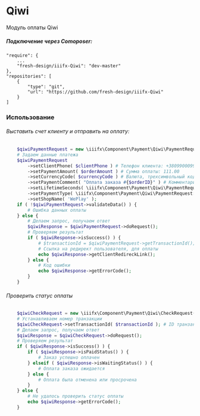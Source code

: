 Qiwi
=======

Модуль оплаты Qiwi

##### Подключение через Comoposer:

    "require": {
        ...
        "fresh-design/iiifx-Qiwi": "dev-master"
    },
    "repositories": [
        {
            "type": "git",
            "url": "https://github.com/fresh-design/iiifx-Qiwi"
        }
    ]

### Использование

###### Выставить счет клиенту и отправить на оплату:

```php
    $qiwiPaymentRequest = new \iiifx\Component\Payment\Qiwi\PaymentRequest( $shopId, $apiId, $apiPassword );
    # Задаем данные платежа
    $qiwiPaymentRequest
        ->setClientPhone( $clientPhone ) # Телефон клиента: +380990009900
        ->setPaymentAmount( $orderAmount ) # Сумма оплаты: 111.00
        ->setCurrencyCode( $currencyCode ) # Валюта, трехсимвольный код ISO4217: RUB
        ->setPaymentComment( "Оплата заказа #{$orderID}" ) # Комментарий к оплате
        ->setLifetimeSeconds( \iiifx\Component\Payment\Qiwi\PaymentRequest::LifetimeSeconds_OneDay ) # Время жизни счета, в секундах
        ->setPaymentType( \iiifx\Component\Payment\Qiwi\PaymentRequest::PaymentType_Any ) # Тип оплаты
        ->setShopName( 'WePlay' );
    if ( !$qiwiPaymentRequest->validateData() ) {
        # Ошибка данных оплаты
    } else {
        # Делаем запрос, получаем ответ
        $qiwiResponse = $qiwiPaymentRequest->doRequest();
        # Проверяем результат
        if ( $qiwiResponse->isSuccess() ) {
            # $transactionId = $qiwiPaymentRequest->getTransactionId();
            # Ссылка на редирект пользователя, для оплаты
            echo $qiwiResponse->getClientRedireckLink();
        } else {
            # Код ошибки
            echo $qiwiResponse->getErrorCode();
        }
    }
```

###### Проверить статус оплаты

```php
    $qiwiCheckRequest = new \iiifx\Component\Payment\Qiwi\CheckRequest( $shopId, $apiId, $apiPassword );
    # Устанавливаем номер транзакции
    $qiwiCheckRequest->setTransactionId( $transactionId ); # ID транзакции, который был сохранен в момент создания счета
    # Делаем запрос, получаем ответ
    $qiwiResponse = $qiwiCheckRequest->doRequest();
    # Проверяем результат
    if ( $qiwiResponse->isSuccess() ) {
        if ( $qiwiResponse->isPaidStatus() ) {
            # Заказ успешно оплачен
        } elseif ( $qiwiResponse->isWaitingStatus() ) {
            # Оплата заказа ожидается
        } else {
            # Оплата была отменена или просрочена
        }
    } else {
        # Не удалось проверить статус оплаты
        echo $qiwiResponse->getErrorCode();
    }
```
